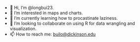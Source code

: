- 👋 Hi, I’m @longbui23.
- 👀 I’m interested in maps and charts.
- 🌱 I’m currently learning how to procastinate laziness.
- 💞️ I’m looking to collaborate on using R for data wrangling and visualization.
- 📫 How to reach me: builo@dickinson.edu

<!---
longbui23/longbui23 is a ✨ special ✨ repository because its `README.md` (this file) appears on your GitHub profile.
You can click the Preview link to take a look at your changes.
--->
